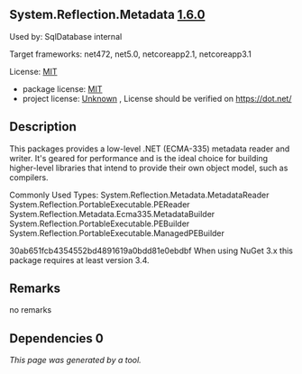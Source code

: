 System.Reflection.Metadata [1.6.0](https://www.nuget.org/packages/System.Reflection.Metadata/1.6.0)
--------------------

Used by: SqlDatabase internal

Target frameworks: net472, net5.0, netcoreapp2.1, netcoreapp3.1

License: [MIT](../../../../licenses/mit) 

- package license: [MIT](https://github.com/dotnet/corefx/blob/master/LICENSE.TXT) 
- project license: [Unknown](https://dot.net/) , License should be verified on https://dot.net/

Description
-----------
This packages provides a low-level .NET (ECMA-335) metadata reader and writer. It's geared for performance and is the ideal choice for building higher-level libraries that intend to provide their own object model, such as compilers.

Commonly Used Types:
System.Reflection.Metadata.MetadataReader
System.Reflection.PortableExecutable.PEReader
System.Reflection.Metadata.Ecma335.MetadataBuilder
System.Reflection.PortableExecutable.PEBuilder
System.Reflection.PortableExecutable.ManagedPEBuilder
 
30ab651fcb4354552bd4891619a0bdd81e0ebdbf 
When using NuGet 3.x this package requires at least version 3.4.

Remarks
-----------
no remarks


Dependencies 0
-----------


*This page was generated by a tool.*